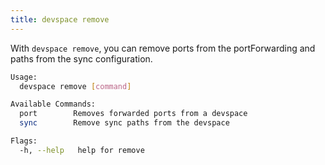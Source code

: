 ```yaml
---
title: devspace remove
---
```


With `devspace remove`, you can remove ports from the portForwarding and paths from the sync configuration.

```bash
Usage:
  devspace remove [command]

Available Commands:
  port        Removes forwarded ports from a devspace
  sync        Remove sync paths from the devspace

Flags:
  -h, --help   help for remove
```
